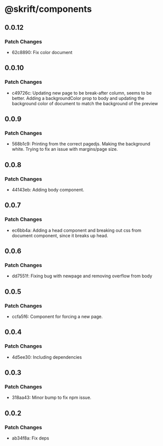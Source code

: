 # @skrift/components

## 0.0.12

### Patch Changes

- 62c8890: Fix color document

## 0.0.10

### Patch Changes

- c49726c: Updating new page to be break-after column, seems to be better. Adding a backgroundColor prop to body and updating the background color of document to match the background of the preview

## 0.0.9

### Patch Changes

- 568b1c9: Printing from the correct pagedjs. Making the background white. Trying to fix an issue with margins/page size.

## 0.0.8

### Patch Changes

- 44143eb: Adding body component.

## 0.0.7

### Patch Changes

- ec6bb4a: Adding a head component and breaking out css from document component, since it breaks up head.

## 0.0.6

### Patch Changes

- dd7551f: Fixing bug with newpage and removing overflow from body

## 0.0.5

### Patch Changes

- ccfa5f6: Component for forcing a new page.

## 0.0.4

### Patch Changes

- 4d5ee30: Including dependencies

## 0.0.3

### Patch Changes

- 318aa43: Minor bump to fix npm issue.

## 0.0.2

### Patch Changes

- ab34f8a: Fix deps
